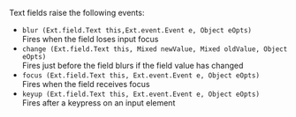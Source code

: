 <p>Text fields raise the following events:</p>

  <ul>
    <li><code>blur (Ext.field.Text this,Ext.event.Event e, Object eOpts)</code><br/> Fires when the field loses input focus</li>
    <li><code>change (Ext.field.Text this, Mixed newValue, Mixed oldValue, Object eOpts)</code><br/> Fires just before the field blurs if the field value has changed</li>
    <li><code>focus (Ext.field.Text this, Ext.event.Event e, Object eOpts)</code><br/> Fires when the field receives focus</li>
    <li><code>keyup (Ext.field.Text this, Ext.event.Event e, Object eOpts)</code><br/> Fires after a keypress on an input element</li>
  </ul>
  </li>
</ul>